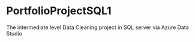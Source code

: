 # PortfolioProjectSQL1
The intermediate level Data Cleaning project in SQL server via Azure Data Studio
